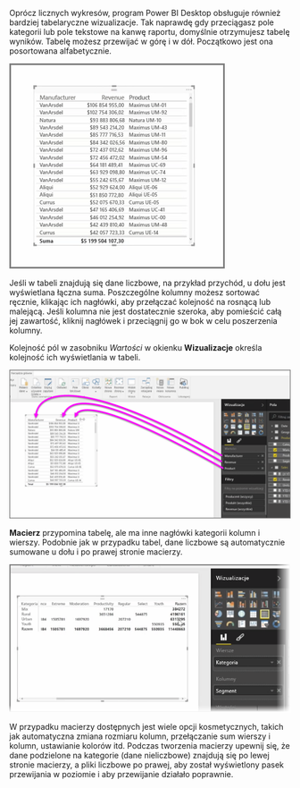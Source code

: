 Oprócz licznych wykresów, program Power BI Desktop obsługuje również bardziej tabelaryczne wizualizacje. Tak naprawdę gdy przeciągasz pole kategorii lub pole tekstowe na kanwę raportu, domyślnie otrzymujesz tabelę wyników. Tabelę możesz przewijać w górę i w dół. Początkowo jest ona posortowana alfabetycznie.

![](media/3-6-create-tables-matrixes/3-6_1.png)

Jeśli w tabeli znajdują się dane liczbowe, na przykład przychód, u dołu jest wyświetlana łączna suma. Poszczególne kolumny możesz sortować ręcznie, klikając ich nagłówki, aby przełączać kolejność na rosnącą lub malejącą. Jeśli kolumna nie jest dostatecznie szeroka, aby pomieścić całą jej zawartość, kliknij nagłówek i przeciągnij go w bok w celu poszerzenia kolumny.

Kolejność pól w zasobniku *Wartości* w okienku **Wizualizacje** określa kolejność ich wyświetlania w tabeli.

![](media/3-6-create-tables-matrixes/3-6_2.png)

**Macierz** przypomina tabelę, ale ma inne nagłówki kategorii kolumn i wierszy. Podobnie jak w przypadku tabel, dane liczbowe są automatycznie sumowane u dołu i po prawej stronie macierzy.

![](media/3-6-create-tables-matrixes/3-6_3.png)

W przypadku macierzy dostępnych jest wiele opcji kosmetycznych, takich jak automatyczna zmiana rozmiaru kolumn, przełączanie sum wierszy i kolumn, ustawianie kolorów itd. Podczas tworzenia macierzy upewnij się, że dane podzielone na kategorie (dane nieliczbowe) znajdują się po lewej stronie macierzy, a pliki liczbowe po prawej, aby został wyświetlony pasek przewijania w poziomie i aby przewijanie działało poprawnie.


